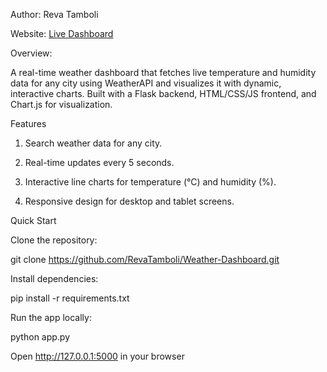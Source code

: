 Author: Reva Tamboli

Website: [Live Dashboard](https://weather-dashboard-7iza.onrender.com/)

Overview:

A real-time weather dashboard that fetches live temperature and humidity data for any city using WeatherAPI and visualizes it with dynamic, interactive charts. Built with a Flask backend, HTML/CSS/JS frontend, and Chart.js for visualization.

Features

1. Search weather data for any city.

2. Real-time updates every 5 seconds.

3. Interactive line charts for temperature (°C) and humidity (%).

4. Responsive design for desktop and tablet screens.

Quick Start

Clone the repository:

git clone https://github.com/RevaTamboli/Weather-Dashboard.git


Install dependencies:

pip install -r requirements.txt


Run the app locally:

python app.py


Open http://127.0.0.1:5000 in your browser

